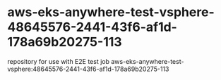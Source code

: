 # aws-eks-anywhere-test-vsphere-48645576-2441-43f6-af1d-178a69b20275-113
repository for use with E2E test job aws-eks-anywhere-test-vsphere:48645576-2441-43f6-af1d-178a69b20275-113
